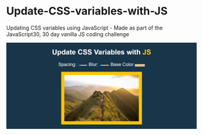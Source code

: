 # Update-CSS-variables-with-JS
Updating CSS variables using JavaScript - Made as part of the JavaScript30, 30 day vanilla JS coding challenge

![CSS Variables Screenshot](./CSS_variables.jpg)
